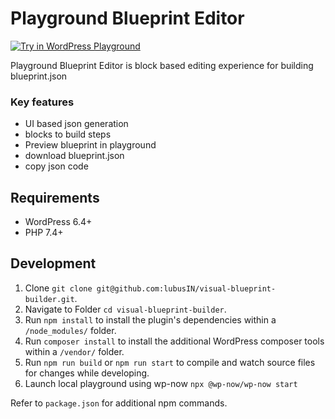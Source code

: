 # Playground Blueprint Editor

[![Try in WordPress Playground](https://img.shields.io/badge/Try%20in%20WordPress%20Playground-blue?style=for-the-badge)](https://playground.wordpress.net/?blueprint-url=https://raw.githubusercontent.com/lubusIN/visual-blueprint-builder/playground/_playground/blueprint-github.json)

Playground Blueprint Editor is block based editing experience for building blueprint.json

### Key features

- UI based json generation
- blocks to build steps
- Preview blueprint in playground 
- download blueprint.json
- copy json code

## Requirements

- WordPress 6.4+
- PHP 7.4+

## Development

1. Clone `git clone git@github.com:lubusIN/visual-blueprint-builder.git`.
2. Navigate to Folder `cd visual-blueprint-builder`.
3. Run `npm install` to install the plugin's dependencies within a `/node_modules/` folder.
4. Run `composer install` to install the additional WordPress composer tools within a `/vendor/` folder.
5. Run `npm run build` or `npm run start` to compile and watch source files for changes while developing.
6. Launch local playground using wp-now `npx @wp-now/wp-now start`

Refer to `package.json` for additional npm commands.